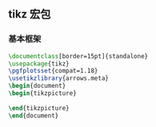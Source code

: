 ## tikz 宏包

### 基本框架

```latex
\documentclass[border=15pt]{standalone}
\usepackage{tikz}
\pgfplotsset{compat=1.18}
\usetikzlibrary{arrows.meta}
\begin{document}
\begin{tikzpicture}
    
\end{tikzpicture}
\end{document}
```